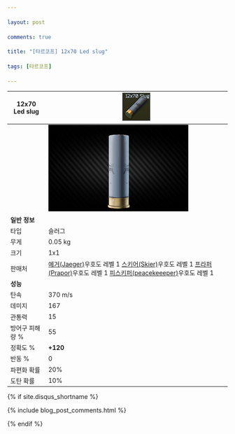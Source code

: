 ```yaml
---

layout: post

comments: true

title: "[타르코프] 12x70 Led slug"

tags: [타르코프]

---
```


|12x70 Led slug|![12x70 Led slug](/assets/image/tarkov/bullet/12x70SLUG.png)|
|--|--|
||![12x70 Led slug](/assets/image/tarkov/bullet/12x70SLUGIMAGE.png)|
|**일반 정보**|
|타입|슬러그|
|무게|0.05 kg|
|크기|1x1|
|판매처|[예거(Jaeger)](https://)우호도 레벨 1  [스키어(Skier)](https://)우호도 레벨 1  [프라퍼(Prapor)](https://)우호도 레벨 1  [피스키퍼(peacekeeeper)](https://)우호도 레벨 1|
|**성능**|
|탄속|370 m/s|
|데미지|167|
|관통력|15|
|방어구 피해량 %|55|
|정확도 %|**+120**|
|반동 %|0|
|파편화 확률|20%|
|도탄 확률|10%|

{% if site.disqus_shortname %}

<div class="comments">

  {% include blog_post_comments.html %}

</div>

{% endif %}



<div id="disqus_thread"></div>